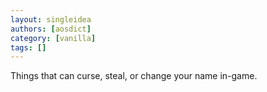 ```yaml
---
layout: singleidea
authors: [aosdict]
category: [vanilla]
tags: []
---
```

Things that can curse, steal, or change your name in-game.
